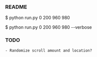### README

$ python run.py 0 200 960 980


$ python run.py 0 200 960 980 --verbose

### TODO
    - Randomize scroll amount and location?